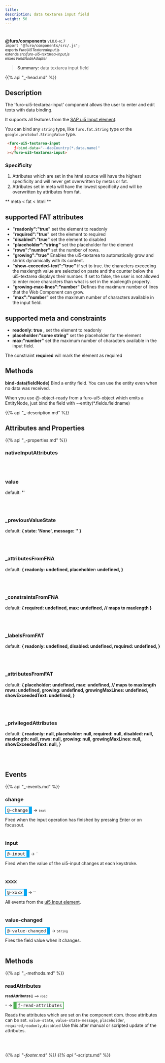```yaml
---
title: 
description: data textarea input field
weight: 50
---
```


# 
**@furo/components** <small>v1.0.0-rc.7</small>
<br>`import '@furo/components/src/.js';`<small>
<br>exports *FuroUi5TextareaInput* js
<br>extends *src/furo-ui5-textarea-input.js*
<br> mixes *FieldNodeAdapter*</small>

> **Summary:** data textarea input field

{{% api "_-head.md" %}}

## Description

The 'furo-ui5-textarea-input' component allows the user to enter and edit texts with data binding.

It supports all features from the [SAP ui5 Input element](https://sap.github.io/ui5-webcomponents/playground/components/Input/).

You can bind any `string` type, like `furo.fat.String` type or the `google.protobuf.StringValue` type.

```html
 <furo-ui5-textarea-input
    ƒ-bind-data="--daoCountry(*.data.name)"
 ></furo-ui5-textarea-input>
```

### Specificity
1. Attributes which are set in the html source will have the highest specificity and will never get overwritten by metas or fat.
2. Attributes set in meta will have the lowest specificity and will be overwritten by attributes from fat.

** meta 	<  fat 	< html 	**

## supported FAT attributes
 - **"readonly":"true"** set the element to readonly
 - **"required":"true"** set the element to required
 - **"disabled":"true"** set the element to disabled
 - **"placeholder":"string"** set the placeholder for the element
 - **"rows":"number"** set the number of rows.
 - **"growing":"true"** Enables the ui5-textarea to automatically grow and shrink dynamically with its content.
 - **"show-exceeded-text":"true"** if set to true. the characters exceeding the maxlength value are selected on paste and the counter below the ui5-textarea displays their number. If set to false, the user is not allowed to enter more characters than what is set in the maxlength property.
 - **"growing-max-lines":"number"** Defines the maximum number of lines that the Web Component can grow.
 - **"max":"number"** set the maximum number of characters available in the input field.

## supported meta and constraints
- **readonly: true** , set the element to readonly
- **placeholder:"some string"** set the placeholder for the element
- **max:"number"** set the maximum number of characters available in the input field.

The constraint **required** will mark the element as required

## Methods
**bind-data(fieldNode)**
Bind a entity field. You can use the entity even when no data was received.

When you use @-object-ready from a furo-ui5-object which emits a EntityNode, just bind the field with --entity(*.fields.fieldname)

{{% api "_-description.md" %}}


## Attributes and Properties
{{% api "_-properties.md" %}}



### **nativeInputAttributes**
</small>


<br><br>















### **value**
default: **&#39;&#39;**</small>


<br><br>

### **_previousValueState**
default: **{ state: &#39;None&#39;, message: &#39;&#39; }**</small>


<br><br>

### **_attributesFromFNA**
default: **{
      readonly: undefined,
      placeholder: undefined,
    }**</small>


<br><br>

### **_constraintsFromFNA**
default: **{
      required: undefined,
      max: undefined, // maps to maxlength
    }**</small>


<br><br>

### **_labelsFromFAT**
default: **{
      readonly: undefined,
      disabled: undefined,
      required: undefined,
    }**</small>


<br><br>

### **_attributesFromFAT**
default: **{
      placeholder: undefined,
      max: undefined, // maps to maxlength
      rows: undefined,
      growing: undefined,
      growingMaxLines: undefined,
      showExceededText: undefined,
    }**</small>


<br><br>

### **_privilegedAttributes**
default: **{
      readonly: null,
      placeholder: null,
      required: null,
      disabled: null,
      maxlength: null,
      rows: null,
      growing: null,
      growingMaxLines: null,
      showExceededText: null,
    }**</small>


<br><br>
## Events
{{% api "_-events.md" %}}

### **change**
<span  style="border-width:2px 10px 2px 2px; border-style: solid;border-color:  rgb(2, 168, 244);font-family:monospace; padding:2px 4px;">@-change</span>
→ <small>``text``</small>

 Fired when the input operation has finished by pressing Enter or on focusout.
<br><br>
### **input**
<span  style="border-width:2px 10px 2px 2px; border-style: solid;border-color:  rgb(2, 168, 244);font-family:monospace; padding:2px 4px;">@-input</span>
→ <small>``</small>

 Fired when the value of the ui5-input changes at each keystroke.
<br><br>
### **xxxx**
<span  style="border-width:2px 10px 2px 2px; border-style: solid;border-color:  rgb(2, 168, 244);font-family:monospace; padding:2px 4px;">@-xxxx</span>
→ <small>``</small>

 All events from the [ui5 Input element](https://sap.github.io/ui5-webcomponents/playground/components/Input/).
<br><br>
### **value-changed**
<span  style="border-width:2px 10px 2px 2px; border-style: solid;border-color:  rgb(2, 168, 244);font-family:monospace; padding:2px 4px;">@-value-changed</span>
→ <small>`String`</small>

Fires the field value when it changes.
<br><br>

## Methods
{{% api "_-methods.md" %}}



### **readAttributes**
<small>**readAttributes**() ⟹ `void`</small>

<small>`*`</small> →
<span  style="border-width:2px 2px 2px 10px; border-style: solid;border-color:  rgb(76, 175, 80);font-family:monospace; padding:2px 4px;">ƒ-read-attributes</span>

Reads the attributes which are set on the component dom.
those attributes can be set. `value-state`, `value-state-message`,  `placeholder`, `required`,`readonly`,`disabled`
Use this after manual or scripted update of the attributes.

<br><br>
























{{% api "_-footer.md" %}}
{{% api "_-scripts.md" %}}
